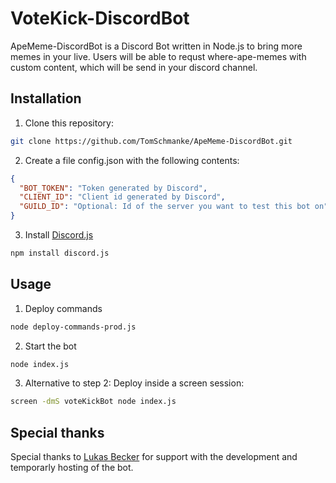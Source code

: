 # VoteKick-DiscordBot

ApeMeme-DiscordBot is a Discord Bot written in Node.js to bring more memes in your live.
Users will be able to requst where-ape-memes with custom content, which will be send in your discord channel.

## Installation

1. Clone this repository:
```bash
git clone https://github.com/TomSchmanke/ApeMeme-DiscordBot.git
```

2. Create a file config.json with the following contents:
```json
{
  "BOT_TOKEN": "Token generated by Discord",
  "CLIENT_ID": "Client id generated by Discord",
  "GUILD_ID": "Optional: Id of the server you want to test this bot on"
}
```

3. Install [Discord.js](https://discord.js.org/#/)
```bash
npm install discord.js
```

## Usage

1. Deploy commands 
```bash
node deploy-commands-prod.js
```

2. Start the bot
```bash
node index.js
```

3. Alternative to step 2: Deploy inside a screen session:
```bash
screen -dmS voteKickBot node index.js
```

## Special thanks

Special thanks to [Lukas Becker](https://github.com/lukas-becker) for support with the development and temporarly hosting of the bot.
